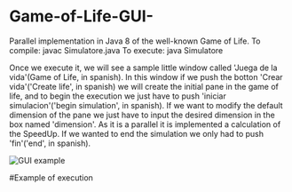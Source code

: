 # Game-of-Life-GUI-
Parallel implementation in Java 8 of the well-known Game of Life.
To compile:
  javac Simulatore.java
 To execute:
  java Simulatore
  
Once we execute it, we will see a sample little window called 'Juega de la vida'(Game of Life, in spanish). In this window if we push the botton 'Crear vida'('Create life', in spanish) we will create the initial pane in the game of life, and to begin the execution we just have to push 'iniciar simulacion'('begin simulation', in spanish). If we want to modify the default dimension of the pane we just have to input the desired dimension in the box named 'dimension'. As it is a parallel it is implemented a calculation of the SpeedUp. If we wanted to end the simulation we only had to push 'fin'('end', in spanish).

![GUI example](https://github.com/coloal/Game-of-Life-GUI-/blob/master/VentanaSimulador.png)

#Example of execution
